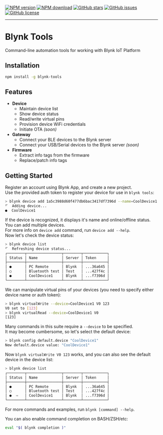 [![NPM version](https://img.shields.io/npm/v/blynk-tools.svg)](https://www.npmjs.com/package/blynk-tools)
[![NPM download](https://img.shields.io/npm/dm/blynk-tools.svg)](https://www.npmjs.com/package/blynk-tools)
[![GitHub stars](https://img.shields.io/github/stars/vshymanskyy/blynk-tools.svg)](https://github.com/vshymanskyy/blynk-tools)
[![GitHub issues](https://img.shields.io/github/issues/vshymanskyy/blynk-tools.svg)](https://github.com/vshymanskyy/blynk-tools/issues)
[![GitHub license](https://img.shields.io/badge/license-GPLv3-blue.svg)](https://github.com/vshymanskyy/blynk-tools)

__________

# Blynk Tools

Command-line automation tools for working with Blynk IoT Platform

## Installation

```bash
npm install -g blynk-tools
```

## Features

- **Device**
  - Maintain device list
  - Show device status
  - Read/write virtual pins
  - Provision device WiFi credentials
  - Initiate OTA *(soon)*
- **Gateway**
  - Connect your BLE devices to the Blynk server
  - Connect your USB/Serial devices to the Blynk server *(soon)*
- **Firmware**
  - Extract info tags from the firmware
  - Replace/patch info tags
  
## Getting Started

Register an account using Blynk App, and create a new project.  
Use the provided auth token to register your device for use in `blynk tools`:
```sh
> blynk device add 1a5c3988d60f477db6bac3417df7396d --name=CoolDevice1
⠋  Adding device...
●  CoolDevice1
```
If the device is recognized, it displays it's name and online/offline status. You can add multiple devices.  
For more info on `device add` command, run `device add --help`.  
Now let's check the device status:
```sh
> blynk device list
⠋  Refreshing device status...
┌────────┬────────────────┬────────┬───────────┐
│ Status │ Name           │ Server │ Token     │
├────────┼────────────────┼────────┼───────────┤
│ ●      │ PC Remote      │ Blynk  │ ...36a645 │
│ ○      │ Bluetooth test │ Test   │ ...427f4c │
│ ●      │ CoolDevice1    │ Blynk  │ ...f7396d │
└────────┴────────────────┴────────┴───────────┘
```
We can manipulate virtual pins of your devices (you need to specify either device name or auth token):
```sh
> blynk virtualWrite --device=CoolDevice1 V0 123
V0 set to [123]
> blynk virtualRead --device=CoolDevice1 V0
[123]
```
Many commands in this suite require a `--device` to be specified.  
It may become cumbersome, so let's select the default device:
```sh
> blynk config default.device "CoolDevice1"
New default.device value: "CoolDevice1"
```
Now `blynk virtualWrite V0 123` works, and you can also see the default device in the device list:
```sh
> blynk device list
┌────────┬────────────────┬────────┬───────────┐
│ Status │ Name           │ Server │ Token     │
├────────┼────────────────┼────────┼───────────┤
│ ●      │ PC Remote      │ Blynk  │ ...36a645 │
│ ○      │ Bluetooth test │ Test   │ ...427f4c │
│ ●  ⇨   │ CoolDevice1    │ Blynk  │ ...f7396d │
└────────┴────────────────┴────────┴───────────┘
```

For more commands and examples, run `blynk [command] --help`.  

You can also enable command completion on BASH/ZSH/etc:
```bash
eval "$( blynk completion )"
```
